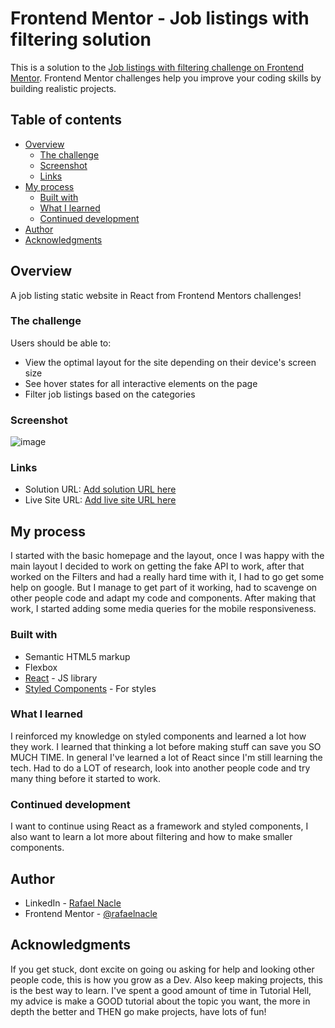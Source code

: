 # Frontend Mentor - Job listings with filtering solution

This is a solution to the [Job listings with filtering challenge on Frontend Mentor](https://www.frontendmentor.io/challenges/job-listings-with-filtering-ivstIPCt). Frontend Mentor challenges help you improve your coding skills by building realistic projects. 

## Table of contents

- [Overview](#overview)
  - [The challenge](#the-challenge)
  - [Screenshot](#screenshot)
  - [Links](#links)
- [My process](#my-process)
  - [Built with](#built-with)
  - [What I learned](#what-i-learned)
  - [Continued development](#continued-development)
- [Author](#author)
- [Acknowledgments](#acknowledgments)

## Overview
A job listing static website in React from Frontend Mentors challenges!
### The challenge

Users should be able to:

- View the optimal layout for the site depending on their device's screen size
- See hover states for all interactive elements on the page
- Filter job listings based on the categories

### Screenshot

![image](https://user-images.githubusercontent.com/54647722/178378432-2d97758d-5c45-456a-8e22-57ea9ba4f377.png)

### Links

- Solution URL: [Add solution URL here](https://your-solution-url.com)
- Live Site URL: [Add live site URL here](https://rafaelnacle.github.io/job-listings/)

## My process
I started with the basic homepage and the layout, once I was happy with the main layout I decided to work on getting the fake API to work, after that worked on the Filters and had a really hard time with it, I had to go get some help on google. But I manage to get part of it working, had to scavenge on other people code and adapt my code and components. After making that work, I started adding some media queries for the mobile responsiveness.

### Built with

- Semantic HTML5 markup
- Flexbox
- [React](https://reactjs.org/) - JS library
- [Styled Components](https://styled-components.com/) - For styles
### What I learned

I reinforced my knowledge on styled components and learned a lot how they work. I learned that thinking a lot before making stuff can save you SO MUCH TIME. In general I've learned a lot of React since I'm still learning the tech. Had to do a LOT of research, look into another people code and try many thing before it started to work.

### Continued development

I want to continue using React as a framework and styled components, I also want to learn a lot more about filtering and how to make smaller components. 

## Author

- LinkedIn - [Rafael Nacle](https://www.linkedin.com/in/rafael-nacle/)
- Frontend Mentor - [@rafaelnacle](https://www.frontendmentor.io/profile/rafaelnacle)
## Acknowledgments

If you get stuck, dont excite on going ou asking for help and looking other people code, this is how you grow as a Dev. Also keep making projects, this is the best way to learn. I've spent a good amount of time in Tutorial Hell, my advice is make a GOOD tutorial about the topic you want, the more in depth the better and THEN go make projects, have lots of fun!
